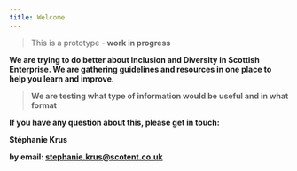 ```yaml
---
title: Welcome
---
```


<blockquote class="red">
  <p>This is a prototype -<strong> work in progress</p>
</blockquote>

We are trying to do better about **Inclusion and Diversity** in Scottish Enterprise.
We are gathering guidelines and resources in one place to help you learn and improve.

> We are testing what type of information would be useful and in what format

If you have any question about this, please get in touch:

Stéphanie Krus

by email: [stephanie.krus@scotent.co.uk](mailto:stephanie.krus@scotent.co.uk)
